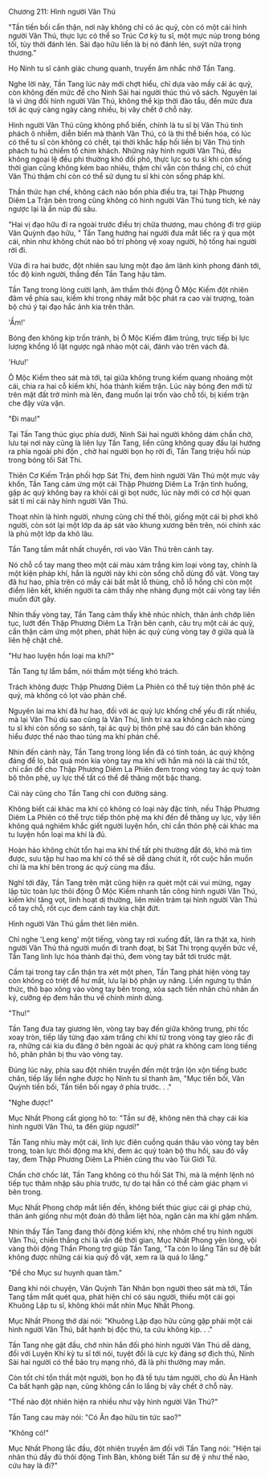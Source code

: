 




Chương 211: Hình người Vân Thú


"Tần tiền bối cẩn thận, nơi này không chỉ có ác quỷ, còn có một cái hình người Vân Thú, thực lực có thể so Trúc Cơ kỳ tu sĩ, một mực núp trong bóng tối, tùy thời đánh lén. Sài đạo hữu liền là bị nó đánh lén, suýt nữa trọng thương."

Họ Ninh tu sĩ cảnh giác chung quanh, truyền âm nhắc nhở Tần Tang.

Nghe lời này, Tần Tang lúc này mới chợt hiểu, chỉ dựa vào mấy cái ác quỷ, còn không đến mức để cho Ninh Sài hai người thúc thủ vô sách. Nguyên lai là vì ứng đối hình người Vân Thú, không thể kịp thời đào tẩu, đến mức đưa tới ác quỷ càng ngày càng nhiều, bị vây chết ở chỗ này.

Hình người Vân Thú cũng không phổ biến, chính là tu sĩ bị Vân Thú tinh phách ô nhiễm, diễn biến mà thành Vân Thú, có là thi thể biến hóa, có lúc có thể tu sĩ còn không có chết, tại thời khắc hấp hối liền bị Vân Thú tinh phách tu hú chiếm tổ chim khách. Những này hình người Vân Thú, đều không ngoại lệ đều phi thường khó đối phó, thực lực so tu sĩ khi còn sống thời gian cũng không kém bao nhiêu, thậm chí vẫn còn thắng chi, có chút Vân Thú thậm chí còn có thể sử dụng tu sĩ khi còn sống pháp khí.

Thần thức hạn chế, không cách nào bốn phía điều tra, tại Thập Phương Diêm La Trận bên trong cũng không có hình người Vân Thú tung tích, kẻ này ngược lại là ẩn núp đủ sâu.

"Hai vị đạo hữu đi ra ngoài trước điều trị chữa thương, mau chóng đi trợ giúp Vân Quỳnh đạo hữu, " Tần Tang hướng hai người đưa mắt liếc ra ý qua một cái, nhìn như không chút nào bố trí phòng vệ xoay người, hộ tống hai người rời đi.

Vừa đi ra hai bước, đột nhiên sau lưng một đạo âm lãnh kình phong đánh tới, tốc độ kinh người, thẳng đến Tần Tang hậu tâm.

Tần Tang trong lòng cười lạnh, âm thầm thôi động Ô Mộc Kiếm đột nhiên đâm về phía sau, kiếm khí trong nháy mắt bộc phát ra cao vài trượng, toàn bộ chú ý tại đạo hắc ảnh kia trên thân.

'Ầm!'

Bóng đen không kịp trốn tránh, bị Ô Mộc Kiếm đâm trúng, trực tiếp bị lực lượng khổng lồ lật ngược ngã nhào một cái, đánh vào trên vách đá.

'Hưu!'

Ô Mộc Kiếm theo sát mà tới, tại giữa không trung kiếm quang nhoáng một cái, chia ra hai cỗ kiếm khí, hóa thành kiếm trận. Lúc này bóng đen mới từ trên mặt đất trở mình mà lên, đang muốn lại trốn vào chỗ tối, bị kiếm trận che đậy vừa vặn.

"Đi mau!"

Tại Tần Tang thúc giục phía dưới, Ninh Sài hai người không dám chần chờ, lưu tại nơi này cũng là liên lụy Tần Tang, liền cũng không quay đầu lại hướng ra phía ngoài phi độn , chờ hai người bọn họ rời đi, Tần Tang triệu hồi núp trong bóng tối Sát Thi.

Thiên Cơ Kiếm Trận phối hợp Sát Thi, đem hình người Vân Thú một mực vây khốn, Tần Tang cảm ứng một cái Thập Phương Diêm La Trận tình huống, gặp ác quỷ không bay ra khỏi cái gì bọt nước, lúc này mới có cơ hội quan sát tỉ mỉ cái này hình người Vân Thú.

Thoạt nhìn là hình người, nhưng cũng chỉ thế thôi, giống một cái bị phơi khô người, còn sót lại một lớp da áp sát vào khung xương bên trên, nói chính xác là phủ một lớp da khô lâu.

Tần Tang tầm mắt nhất chuyển, rơi vào Vân Thú trên cánh tay.

Nó chỗ cổ tay mang theo một cái màu xám trắng kim loại vòng tay, chính là một kiện pháp khí, hẳn là người này khi còn sống chỗ dùng đồ vật. Vòng tay đã hư hao, phía trên có mấy cái bắt mắt lỗ thủng, chỗ lỗ hổng chỉ còn một điểm liên kết, khiến người ta cảm thấy nhẹ nhàng đụng một cái vòng tay liền muốn đứt gãy.

Nhìn thấy vòng tay, Tần Tang cảm thấy khẽ nhúc nhích, thân ảnh chớp liên tục, lướt đến Thập Phương Diêm La Trận bên cạnh, câu trụ một cái ác quỷ, cẩn thận cảm ứng một phen, phát hiện ác quỷ cùng vòng tay ở giữa quả là liên hệ chặt chẽ.

"Hư hao luyện hồn loại ma khí?"

Tần Tang tự lẩm bẩm, nói thầm một tiếng khó trách.

Trách không được Thập Phương Diêm La Phiên có thể tuỳ tiện thôn phệ ác quỷ, mà không có lọt vào phản chế.

Nguyên lai ma khí đã hư hao, đối với ác quỷ lực khống chế yếu đi rất nhiều, mà lại Vân Thú dù sao cũng là Vân Thú, linh trí xa xa không cách nào cùng tu sĩ khi còn sống so sánh, tại ác quỷ bị thôn phệ sau đó căn bản không hiểu được thế nào thao túng ma khí phản chế.

Nhìn đến cảnh này, Tần Tang trong lòng liền đã có tính toán, ác quỷ không đáng để lo, bất quá món kia vòng tay ma khí với hắn mà nói là cái thứ tốt, chỉ cần để cho Thập Phương Diêm La Phiên đem trong vòng tay ác quỷ toàn bộ thôn phệ, uy lực thế tất có thể đề thăng một bậc thang.

Cái này cũng cho Tần Tang chỉ con đường sáng.

Không biết cái khác ma khí có không có loại này đặc tính, nếu Thập Phương Diêm La Phiên có thể trực tiếp thôn phệ ma khí đến đề thăng uy lực, vậy liền không quá nghiêm khắc giết người luyện hồn, chỉ cần thôn phệ cái khác ma tu luyện hồn loại ma khí là đủ.

Hoàn hảo không chút tổn hại ma khí thế tất phi thường đắt đỏ, khó mà tìm được, sưu tập hư hao ma khí có thể sẽ dễ dàng chút ít, rốt cuộc hắn muốn chỉ là ma khí bên trong ác quỷ cùng ma đầu.

Nghĩ tới đây, Tần Tang trên mặt cũng hiện ra quét một cái vui mừng, ngay lập tức toàn lực thôi động Ô Mộc Kiếm nhanh tấn công hình người Vân Thú, kiếm khí tăng vọt, linh hoạt dị thường, liên miên trảm tại hình người Vân Thú cổ tay chỗ, rốt cục đem cánh tay kia chặt đứt.

Hình người Vân Thú gầm thét liên miên.

Chỉ nghe 'Leng keng' một tiếng, vòng tay rơi xuống đất, lăn ra thật xa, hình người Vân Thú thả người muốn đi tranh đoạt, bị Sát Thi trọng quyền bức về, Tần Tang linh lực hóa thành đại thủ, đem vòng tay bắt tới trước mặt.

Cầm tại trong tay cẩn thận tra xét một phen, Tần Tang phát hiện vòng tay còn không có triệt để hư mất, lưu lại bộ phận uy năng. Liền ngưng tụ thần thức, thô bạo xông vào vòng tay bên trong, xóa sạch tiền nhân chủ nhân ấn ký, cưỡng ép đem hắn thu về chính mình dùng.

"Thu!"

Tần Tang đưa tay giương lên, vòng tay bay đến giữa không trung, phi tốc xoay tròn, tiếp lấy từng đạo xám trắng chi khí từ trong vòng tay gieo rắc đi ra, những cái kia du đãng ở bên ngoài ác quỷ phát ra không cam lòng tiếng hô, phân phân bị thu vào vòng tay.

Đúng lúc này, phía sau đột nhiên truyền đến một trận lộn xộn tiếng bước chân, tiếp lấy liền nghe được họ Ninh tu sĩ thanh âm, "Mục tiền bối, Vân Quỳnh tiền bối, Tần tiền bối ngay ở phía trước. . ."

"Nghe được!"

Mục Nhất Phong cất giọng hô to: "Tần sư đệ, không nên thả chạy cái kia hình người Vân Thú, ta đến giúp ngươi!"

Tần Tang nhíu mày một cái, linh lực điên cuồng quán thâu vào vòng tay bên trong, toàn lực thôi động ma khí, đem ác quỷ toàn bộ thu hồi, sau đó vẫy tay, đem Thập Phương Diêm La Phiên cũng thu vào Túi Giới Tử.

Chần chờ chốc lát, Tần Tang không có thu hồi Sát Thi, mà là mệnh lệnh nó tiếp tục thâm nhập sâu phía trước, tự do tại hắn có thể cảm giác phạm vi bên trong.

Mục Nhất Phong chớp mắt liền đến, không biết thúc giục cái gì pháp chú, thân ảnh giống như một đoàn đỏ thẫm liệt hỏa, ngăn cản ma khí gặm nhấm.

Nhìn thấy Tần Tang đang thôi động kiếm khí, nhẹ nhõm chế trụ hình người Vân Thú, chiến thắng chỉ là vấn đề thời gian, Mục Nhất Phong yên lòng, vội vàng thôi động Thần Phong trợ giúp Tần Tang, "Ta còn lo lắng Tần sư đệ bắt không được những cái kia quỷ đồ vật, xem ra là quá lo lắng."

"Để cho Mục sư huynh quan tâm."

Đang khi nói chuyện, Vân Quỳnh Tán Nhân bọn người theo sát mà tới, Tần Tang tầm mắt quét qua, phát hiện chỉ có sáu người, thiếu một cái gọi Khuông Lập tu sĩ, không khỏi mắt nhìn Mục Nhất Phong.

Mục Nhất Phong thở dài nói: "Khuông Lập đạo hữu cũng gặp phải một cái hình người Vân Thú, bất hạnh bị độc thủ, ta cứu không kịp. . ."

Tần Tang nhẹ gật đầu, chớ nhìn hắn đối phó hình người Vân Thú dễ dàng, đối với Luyện Khí kỳ tu sĩ tới nói, tuyệt đối là cực kỳ đáng sợ địch thủ, Ninh Sài hai người có thể bảo trụ mạng nhỏ, đã là phi thường may mắn.

Còn tốt chỉ tổn thất một người, bọn họ đã tề tựu tám người, cho dù Ân Hành Ca bất hạnh gặp nạn, cũng không cần lo lắng bị vây chết ở chỗ này.

"Thế nào đột nhiên hiện ra nhiều như vậy hình người Vân Thú?"

Tần Tang cau mày nói: "Có Ân đạo hữu tin tức sao?"

"Không có!"

Mục Nhất Phong lắc đầu, đột nhiên truyền âm đối với Tần Tang nói: "Hiện tại nhân thủ đầy đủ thôi động Tinh Bàn, không biết Tần sư đệ ý như thế nào, cứu hay là đi?"




